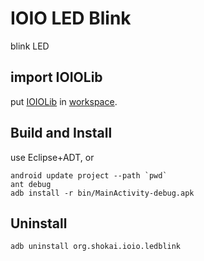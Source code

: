IOIO LED Blink
==============
blink LED

import IOIOLib
--------------

put [IOIOLib](http://codaset.com/ytai/ioio) in [workspace](http://gyazo.com/eabb43ed9c938ab32adcaff92c6a8289.png).


Build and Install
-----------------

use Eclipse+ADT, or

    android update project --path `pwd`
    ant debug
    adb install -r bin/MainActivity-debug.apk


Uninstall
---------

    adb uninstall org.shokai.ioio.ledblink
